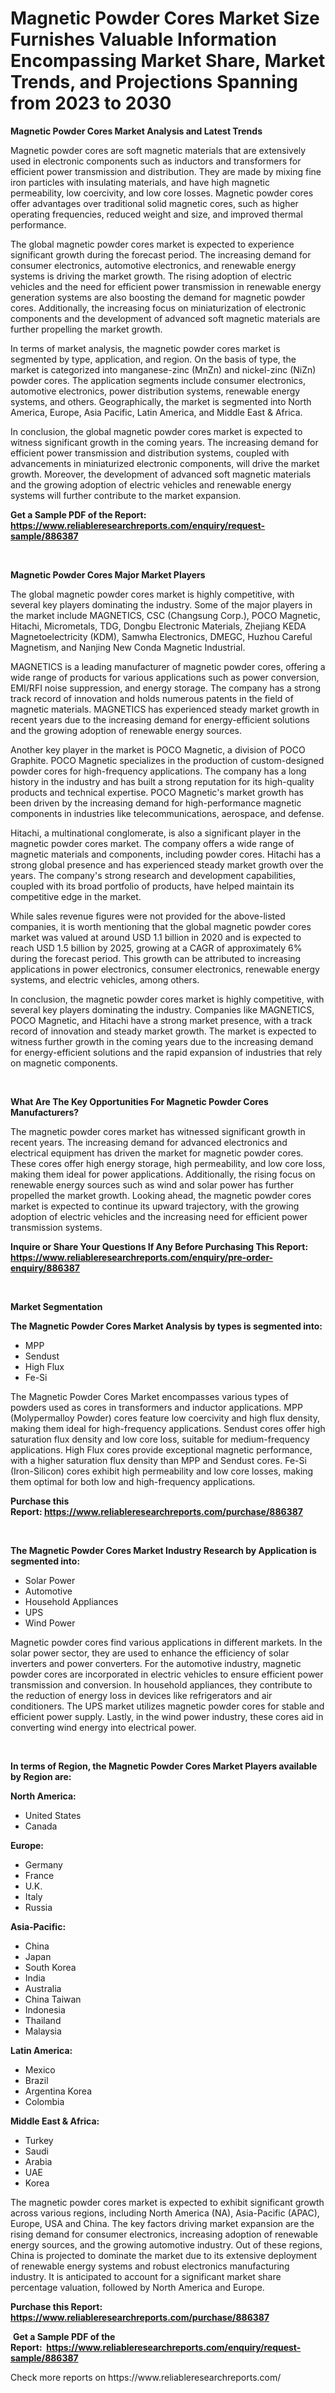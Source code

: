 <p><h1>Magnetic Powder Cores Market Size Furnishes Valuable Information Encompassing Market Share, Market Trends, and Projections Spanning from 2023 to 2030</h1></p><p><strong>Magnetic Powder Cores Market Analysis and Latest Trends</strong></p>
<p><p>Magnetic powder cores are soft magnetic materials that are extensively used in electronic components such as inductors and transformers for efficient power transmission and distribution. They are made by mixing fine iron particles with insulating materials, and have high magnetic permeability, low coercivity, and low core losses. Magnetic powder cores offer advantages over traditional solid magnetic cores, such as higher operating frequencies, reduced weight and size, and improved thermal performance.</p><p>The global magnetic powder cores market is expected to experience significant growth during the forecast period. The increasing demand for consumer electronics, automotive electronics, and renewable energy systems is driving the market growth. The rising adoption of electric vehicles and the need for efficient power transmission in renewable energy generation systems are also boosting the demand for magnetic powder cores. Additionally, the increasing focus on miniaturization of electronic components and the development of advanced soft magnetic materials are further propelling the market growth.</p><p>In terms of market analysis, the magnetic powder cores market is segmented by type, application, and region. On the basis of type, the market is categorized into manganese-zinc (MnZn) and nickel-zinc (NiZn) powder cores. The application segments include consumer electronics, automotive electronics, power distribution systems, renewable energy systems, and others. Geographically, the market is segmented into North America, Europe, Asia Pacific, Latin America, and Middle East & Africa.</p><p>In conclusion, the global magnetic powder cores market is expected to witness significant growth in the coming years. The increasing demand for efficient power transmission and distribution systems, coupled with advancements in miniaturized electronic components, will drive the market growth. Moreover, the development of advanced soft magnetic materials and the growing adoption of electric vehicles and renewable energy systems will further contribute to the market expansion.</p></p>
<p><strong>Get a Sample PDF of the Report:&nbsp; <a href="https://www.reliableresearchreports.com/enquiry/request-sample/886387">https://www.reliableresearchreports.com/enquiry/request-sample/886387</a></strong></p>
<p>&nbsp;</p>
<p><strong>Magnetic Powder Cores Major Market Players</strong></p>
<p><p>The global magnetic powder cores market is highly competitive, with several key players dominating the industry. Some of the major players in the market include MAGNETICS, CSC (Changsung Corp.), POCO Magnetic, Hitachi, Micrometals, TDG, Dongbu Electronic Materials, Zhejiang KEDA Magnetoelectricity (KDM), Samwha Electronics, DMEGC, Huzhou Careful Magnetism, and Nanjing New Conda Magnetic Industrial.</p><p>MAGNETICS is a leading manufacturer of magnetic powder cores, offering a wide range of products for various applications such as power conversion, EMI/RFI noise suppression, and energy storage. The company has a strong track record of innovation and holds numerous patents in the field of magnetic materials. MAGNETICS has experienced steady market growth in recent years due to the increasing demand for energy-efficient solutions and the growing adoption of renewable energy sources.</p><p>Another key player in the market is POCO Magnetic, a division of POCO Graphite. POCO Magnetic specializes in the production of custom-designed powder cores for high-frequency applications. The company has a long history in the industry and has built a strong reputation for its high-quality products and technical expertise. POCO Magnetic's market growth has been driven by the increasing demand for high-performance magnetic components in industries like telecommunications, aerospace, and defense.</p><p>Hitachi, a multinational conglomerate, is also a significant player in the magnetic powder cores market. The company offers a wide range of magnetic materials and components, including powder cores. Hitachi has a strong global presence and has experienced steady market growth over the years. The company's strong research and development capabilities, coupled with its broad portfolio of products, have helped maintain its competitive edge in the market.</p><p>While sales revenue figures were not provided for the above-listed companies, it is worth mentioning that the global magnetic powder cores market was valued at around USD 1.1 billion in 2020 and is expected to reach USD 1.5 billion by 2025, growing at a CAGR of approximately 6% during the forecast period. This growth can be attributed to increasing applications in power electronics, consumer electronics, renewable energy systems, and electric vehicles, among others.</p><p>In conclusion, the magnetic powder cores market is highly competitive, with several key players dominating the industry. Companies like MAGNETICS, POCO Magnetic, and Hitachi have a strong market presence, with a track record of innovation and steady market growth. The market is expected to witness further growth in the coming years due to the increasing demand for energy-efficient solutions and the rapid expansion of industries that rely on magnetic components.</p></p>
<p>&nbsp;</p>
<p><strong>What Are The Key Opportunities For Magnetic Powder Cores Manufacturers?</strong></p>
<p><p>The magnetic powder cores market has witnessed significant growth in recent years. The increasing demand for advanced electronics and electrical equipment has driven the market for magnetic powder cores. These cores offer high energy storage, high permeability, and low core loss, making them ideal for power applications. Additionally, the rising focus on renewable energy sources such as wind and solar power has further propelled the market growth. Looking ahead, the magnetic powder cores market is expected to continue its upward trajectory, with the growing adoption of electric vehicles and the increasing need for efficient power transmission systems.</p></p>
<p><strong>Inquire or Share Your Questions If Any Before Purchasing This Report: <a href="https://www.reliableresearchreports.com/enquiry/pre-order-enquiry/886387">https://www.reliableresearchreports.com/enquiry/pre-order-enquiry/886387</a></strong></p>
<p>&nbsp;</p>
<p><strong>Market Segmentation</strong></p>
<p><strong>The Magnetic Powder Cores Market Analysis by types is segmented into:</strong></p>
<p><ul><li>MPP</li><li>Sendust</li><li>High Flux</li><li>Fe-Si</li></ul></p>
<p><p>The Magnetic Powder Cores Market encompasses various types of powders used as cores in transformers and inductor applications. MPP (Molypermalloy Powder) cores feature low coercivity and high flux density, making them ideal for high-frequency applications. Sendust cores offer high saturation flux density and low core loss, suitable for medium-frequency applications. High Flux cores provide exceptional magnetic performance, with a higher saturation flux density than MPP and Sendust cores. Fe-Si (Iron-Silicon) cores exhibit high permeability and low core losses, making them optimal for both low and high-frequency applications.</p></p>
<p><strong>Purchase this Report:&nbsp;<a href="https://www.reliableresearchreports.com/purchase/886387">https://www.reliableresearchreports.com/purchase/886387</a></strong></p>
<p>&nbsp;</p>
<p><strong>The Magnetic Powder Cores Market Industry Research by Application is segmented into:</strong></p>
<p><ul><li>Solar Power</li><li>Automotive</li><li>Household Appliances</li><li>UPS</li><li>Wind Power</li></ul></p>
<p><p>Magnetic powder cores find various applications in different markets. In the solar power sector, they are used to enhance the efficiency of solar inverters and power converters. For the automotive industry, magnetic powder cores are incorporated in electric vehicles to ensure efficient power transmission and conversion. In household appliances, they contribute to the reduction of energy loss in devices like refrigerators and air conditioners. The UPS market utilizes magnetic powder cores for stable and efficient power supply. Lastly, in the wind power industry, these cores aid in converting wind energy into electrical power.</p></p>
<p>&nbsp;</p>
<p><strong>In terms of Region, the Magnetic Powder Cores Market Players available by Region are:</strong></p>
<p>
    <p> <strong> North America: </strong>
        <ul>
            <li>United States</li>
            <li>Canada</li>
        </ul>
        </p> 
    <p> <strong> Europe: </strong>
        <ul>
            <li>Germany</li>
            <li>France</li>
            <li>U.K.</li>
            <li>Italy</li>
            <li>Russia</li>
        </ul>
        </p> 
    <p> <strong> Asia-Pacific: </strong>
        <ul>
            <li>China</li>
            <li>Japan</li>
            <li>South Korea</li>
            <li>India</li>
            <li>Australia</li>
            <li>China Taiwan</li>
            <li>Indonesia</li>
            <li>Thailand</li>
            <li>Malaysia</li>
        </ul>
        </p> 
    <p> <strong> Latin America: </strong>
        <ul>
            <li>Mexico</li>
            <li>Brazil</li>
            <li>Argentina Korea</li>
            <li>Colombia</li>
        </ul>
        </p> 
    <p> <strong> Middle East & Africa: </strong>
        <ul>
            <li>Turkey</li>
            <li>Saudi</li>
            <li>Arabia</li>
            <li>UAE</li>
            <li>Korea</li>
        </ul>
    </p>
    </p>
<p><p>The magnetic powder cores market is expected to exhibit significant growth across various regions, including North America (NA), Asia-Pacific (APAC), Europe, USA and China. The key factors driving market expansion are the rising demand for consumer electronics, increasing adoption of renewable energy sources, and the growing automotive industry. Out of these regions, China is projected to dominate the market due to its extensive deployment of renewable energy systems and robust electronics manufacturing industry. It is anticipated to account for a significant market share percentage valuation, followed by North America and Europe.</p></p>
<p><strong>Purchase this Report: <a href="https://www.reliableresearchreports.com/purchase/886387">https://www.reliableresearchreports.com/purchase/886387</a></strong></p>
<p>&nbsp;<strong>Get a Sample PDF of the Report:&nbsp;&nbsp;<a href="https://www.reliableresearchreports.com/enquiry/request-sample/886387">https://www.reliableresearchreports.com/enquiry/request-sample/886387</a></strong></p>
<p><strong></strong></p>
<p>Check more reports on https://www.reliableresearchreports.com/</p>
